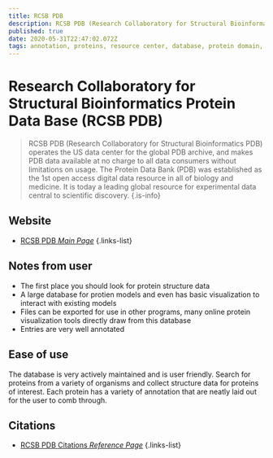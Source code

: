 ```yaml
---
title: RCSB PDB
description: RCSB PDB (Research Collaboratory for Structural Bioinformatics PDB) operates the US data center for the global PDB archive, and makes PDB data available at no charge to all data consumers without limitations on usage.
published: true
date: 2020-05-31T22:47:02.072Z
tags: annotation, proteins, resource center, database, protein domain, modeling
---
```


# Research Collaboratory for Structural Bioinformatics Protein Data Base (RCSB PDB)

> RCSB PDB (Research Collaboratory for Structural Bioinformatics PDB) operates the US data center for the global PDB archive, and makes PDB data available at no charge to all data consumers without limitations on usage.
&NewLine;
The Protein Data Bank (PDB) was established as the 1st open access digital data resource in all of biology and medicine. It is today a leading global resource for experimental data central to scientific discovery.
{.is-info}

## Website

- [RCSB PDB *Main Page*](https://www.rcsb.org/)
{.links-list}

## Notes from user

- The first place you should look for protein structure data
- A large database for protien models and even has basic visualization to interact with existing models
- Files can be exported for use in other programs, many online protein visualization tools directly draw from this database
- Entries are very well annotated

## Ease of use

The database is very actively maintained and is user friendly. Search for proteins from a variety of organisms and collect structure data for proteins of interest. Each protein has a variety of annotation that are neatly laid out for the user to comb through.

## Citations
- [RCSB PDB Citations *Reference Page*](https://www.rcsb.org/pages/policies#References)
{.links-list}

